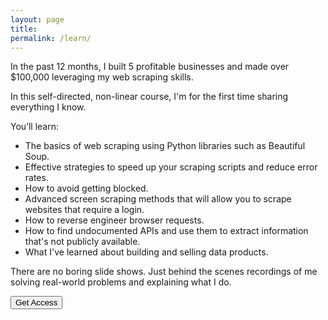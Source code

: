 ```yaml
---
layout: page
title: 
permalink: /learn/
---
```



In the past 12 months, I built 5 profitable businesses and made over $100,000 leveraging my web scraping skills.

In this self-directed, non-linear course, I'm for the first time sharing everything I know.

You’ll learn:

* The basics of web scraping using Python libraries such as Beautiful Soup.
* Effective strategies to speed up your scraping scripts and reduce error rates.
* How to avoid getting blocked.
* Advanced screen scraping methods that will allow you to scrape websites that require a login.
* How to reverse engineer browser requests.
* How to find undocumented APIs and use them to extract information that's not publicly available.
* What I've learned about building and selling data products.

There are no boring slide shows. Just behind the scenes recordings of me solving real-world problems and explaining what I do.

<a href="https://jakobgreenfeld.gumroad.com/l/scraping"><button  >Get Access</button></a>





